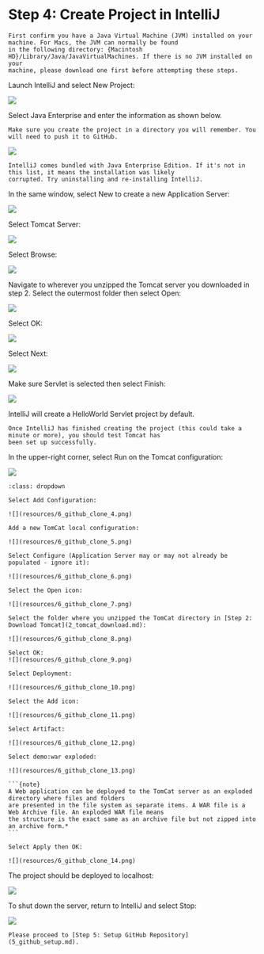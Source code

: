 # Step 4: Create Project in IntelliJ

```{attention}
First confirm you have a Java Virtual Machine (JVM) installed on your machine. For Macs, the JVM can normally be found 
in the following directory: {Macintosh HD}/Library/Java/JavaVirtualMachines. If there is no JVM installed on your 
machine, please download one first before attempting these steps.
```

Launch IntelliJ and select New Project:

![](resources/4_create_project_1.png)

Select Java Enterprise and enter the information as shown below.

```{important}
Make sure you create the project in a directory you will remember. You will need to push it to GitHub.
```

![](resources/4_create_project_2.png)

```{important}
IntelliJ comes bundled with Java Enterprise Edition. If it's not in this list, it means the installation was likely 
corrupted. Try uninstalling and re-installing IntelliJ.
```

In the same window, select New to create a new Application Server:

![](resources/4_create_project_3.png)

Select Tomcat Server:

![](resources/4_create_project_4.png)

Select Browse:

![](resources/4_create_project_5.png)

Navigate to wherever you unzipped the Tomcat server you downloaded in step 2. Select the outermost folder then select 
Open:

![](resources/4_create_project_6.png)

Select OK:

![](resources/4_create_project_7.png)

Select Next:

![](resources/4_create_project_8.png)

Make sure Servlet is selected then select Finish:

![](resources/4_create_project_9.png)

IntelliJ will create a HelloWorld Servlet project by default.

```{important}
Once IntelliJ has finished creating the project (this could take a minute or more), you should test Tomcat has 
been set up successfully.
```

In the upper-right corner, select Run on the Tomcat configuration:

![](resources/4_create_project_10.png)

````{admonition} If You Cannot Select Run Configuration
:class: dropdown

Select Add Configuration:

![](resources/6_github_clone_4.png)

Add a new TomCat local configuration:

![](resources/6_github_clone_5.png)

Select Configure (Application Server may or may not already be populated - ignore it):

![](resources/6_github_clone_6.png)

Select the Open icon:

![](resources/6_github_clone_7.png)

Select the folder where you unzipped the TomCat directory in [Step 2: Download Tomcat](2_tomcat_download.md):

![](resources/6_github_clone_8.png)

Select OK:
![](resources/6_github_clone_9.png)

Select Deployment:

![](resources/6_github_clone_10.png)

Select the Add icon:

![](resources/6_github_clone_11.png)

Select Artifact:

![](resources/6_github_clone_12.png)

Select demo:war exploded:

![](resources/6_github_clone_13.png)

```{note}
A Web application can be deployed to the TomCat server as an exploded directory where files and folders 
are presented in the file system as separate items. A WAR file is a Web Archive file. An exploded WAR file means 
the structure is the exact same as an archive file but not zipped into an archive form.*
```

Select Apply then OK:

![](resources/6_github_clone_14.png)
````

The project should be deployed to localhost:

![](resources/4_create_project_11.png)

To shut down the server, return to IntelliJ and select Stop:

![](resources/4_create_project_12.png)

```{admonition} What's Next
Please proceed to [Step 5: Setup GitHub Repository](5_github_setup.md).
```
